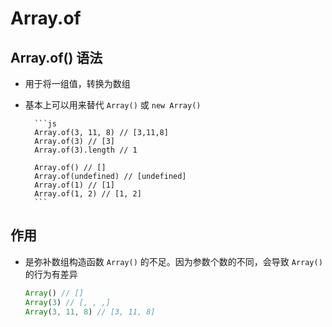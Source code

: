 # Array.of

## Array.of() 语法

+ 用于将一组值，转换为数组

+ 基本上可以用来替代 `Array()` 或 `new Array()`

        ```js
        Array.of(3, 11, 8) // [3,11,8]
        Array.of(3) // [3]
        Array.of(3).length // 1

        Array.of() // []
        Array.of(undefined) // [undefined]
        Array.of(1) // [1]
        Array.of(1, 2) // [1, 2]
        ```

## 作用

+ 是弥补数组构造函数 `Array()` 的不足。因为参数个数的不同，会导致 `Array()` 的行为有差异

    ```js
    Array() // []
    Array(3) // [, , ,]
    Array(3, 11, 8) // [3, 11, 8]
    ```
